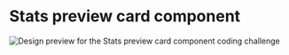 # Stats preview card component

![Design preview for the Stats preview card component coding challenge](./design/desktop-preview.jpg)
